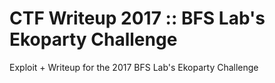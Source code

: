 # CTF Writeup 2017 :: BFS Lab's Ekoparty Challenge
Exploit + Writeup for the 2017 BFS Lab's Ekoparty Challenge
